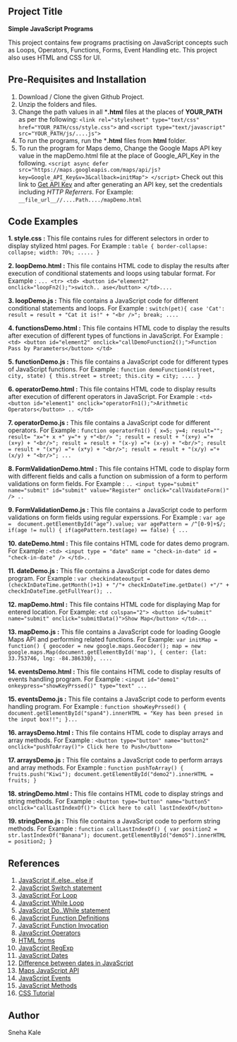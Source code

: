 ## Project Title
**Simple JavaScript Programs**

This project contains few programs practising on JavaScript concepts such as Loops, Operators, Functions, Forms, Event Handling etc. This project also uses HTML and CSS for UI.

## Pre-Requisites and Installation
1. Download / Clone the given Github Project.
2. Unzip the folders and files.
3. Change the path values in all ***.html** files at the places of **YOUR_PATH** as per the following:
`<link rel="stylesheet" type="text/css" href="YOUR_PATH/css/style.css">` and
`<script type="text/javascript" src="YOUR_PATH/js/....js">`
4. To run the programs, run the ***.html** files from **html** folder.
5. To run the program for Maps demo, Change the Google Maps API key value in the mapDemo.html file at the place of Google_API_Key in the following.
`<script async defer
            src="https://maps.googleapis.com/maps/api/js?key=Google_API_Key&v=3&callback=initMap">
        </script>`
  Check out this link to [Get API Key](https://developers.google.com/maps/documentation/javascript/get-api-key) and after generating an API key, set the credentials including *HTTP Referrers*.
  For Example: `__file_url__//....Path..../mapDemo.html`

## Code Examples
**1. style.css :**
This file contains rules for different selectors in order to display stylized html pages.
For Example : `table {
	border-collapse: collapse;
	width: 70%;
	.....
}`

**2. loopDemo.html :**
This file contains HTML code to display the results after execution of conditional statements and loops using tabular format.
For Example : `... <tr>
				<td>
					<button id="element2" onclick="loopFn2();">switch.. ase</button>
				</td>....`

**3. loopDemo.js :**
This file contains a JavaScript code for different conditional statements and loops.
For Example : `switch(pet){
					case 'Cat':
						result = result + "Cat it is!" + "<br />";
						break; ....`

**4. functionsDemo.html :**
This file contains HTML code to display the results after execution of different types of functions in JavaScript.
For Example : `<td>
					<button id="element2" onclick="callDemoFunction2();">Function Pass by Parameters</button>
				</td>`

**5. functionDemo.js :**
This file contains a JavaScript code for different types of JavaScript functions.
For Example : `function demoFunction4(street, city, state) {
		this.street = street;
		this.city = city;
		....
	}`

**6. operatorDemo.html :**
This file contains HTML code to display results after execution of different operators in JavaScript.
For Example : `<td>
					<button id="element1" onclick="operatorFn1();">Arithmetic Operators</button> ..
				</td>`

**7. operatorDemo.js :**
This file contains a JavaScript code for different operators.
For Example : `function operatorFn1() {
	x=5; y=4; result="";
	result= "x="+ x +" y="+ y +"<br/> ";
	result = result + "(x+y) ="+ (x+y) + "<br/>";
	result = result + "(x-y) ="+ (x-y) + "<br/>";
	result = result + "(x*y) ="+ (x*y) + "<br/>";
	result = result + "(x/y) ="+ (x/y) + "<br/>"; ...`

**8. FormValidationDemo.html :**
This file contains HTML code to display form with different fields and calls a function on submission of a form to perform validations on form fields.
For Example : `.. <input type="submit" name="submit" id="submit" value="Register" onclick="callVaidateForm()" /> ..`

**9. FormValidationDemo.js :**
This file contains a JavaScript code to perform validations on form fields using regular experssions.
For Example : `var age =  document.getElementById("age").value;
	var agePattern = /^[0-9]+$/;
	if(age != null) {
		if(agePattern.test(age) == false) { ...`

**10. dateDemo.html :**
This file contains HTML code for dates demo program.
For Example : `<td>
					<input type = "date" name = "check-in-date" id = "check-in-date" />
				</td>..`

**11. dateDemo.js :**
This file contains a JavaScript code for dates demo program.
For Example : `var checkindateoutput = (checkInDateTime.getMonth()+1) + "/"+ checkInDateTime.getDate() +"/"
								  + checkInDateTime.getFullYear(); ..`

**12. mapDemo.html :**
This file contains HTML code for displaying Map for entered location.
For Example: `<td colspan="2">
					<button id="submit" name="submit" onclick="submitData()">Show Map</button>
				</td>...`

**13. mapDemo.js :**
This file contains a JavaScript code for loading Google Maps API and performing related functions.
For Example: `var initMap = function() {
	geocoder = new google.maps.Geocoder();
	map = new google.maps.Map(document.getElementById('map'), {
			center: {lat: 33.753746, lng: -84.386330}, ....`

**14. eventsDemo.html :**
This file contains HTML code to display results of events handling program.
For Example : `<input id="demo1" onkeypress="showKeyPrssed()" type="text" ...`

**15. eventsDemo.js :**
This file contains a JavaScript code to perform events handling program.
For Example : `function showKeyPrssed() {
   document.getElementById("span4").innerHTML = "Key has been presed in the input box!!";
}...`

**16. arraysDemo.html :**
This file contains HTML code to display arrays and array methods.
For Example : `<button type="button" name="button2" onclick="pushToArray()">
                  Click here to Push</button>`

**17. arraysDemo.js :**
This file contains a JavaScript code to perform arrays and array methods.
For Example : `function pushToArray() {
   fruits.push("Kiwi");
   document.getElementById("demo2").innerHTML = fruits;
}`

**18. stringDemo.html :**
This file contains HTML code to display strings and string methods.
For Example : `<button type="button" name="button5" onclick="callLastIndexOf()">
          	Click here to call lastIndexOf</button>`

**19. stringDemo.js :**
This file contains a JavaScript code to perform string methods.
For Example : `function callLastIndexOf() {
    var position2 = str.lastIndexOf("Banana");
    document.getElementById("demo5").innerHTML = position2;
}`

## References
1. [JavaScript if..else.. else if](https://www.w3schools.com/js/js_if_else.asp)
2. [JavaScript Switch statement](https://www.w3schools.com/js/js_switch.asp)
3. [JavaScript For Loop](https://www.w3schools.com/js/js_loop_for.asp)
4. [JavaScript While Loop](https://www.w3schools.com/js/js_loop_while.asp)
5. [JavaScript Do..While statement](https://www.w3schools.com/jsref/jsref_dowhile.asp)
6. [JavaScript Function Definitions](https://www.w3schools.com/js/js_function_definition.asp)
7. [JavaScript Function Invocation](https://www.w3schools.com/js/js_function_invocation.asp)
8. [JavaScript Operators](https://www.w3schools.com/js/js_operators.asp)
9. [HTML forms](https://www.w3schools.com/html/html_forms.asp)
10. [JavaScript RegExp](https://www.w3schools.com/jsref/jsref_obj_regexp.asp)
11. [JavaScript Dates](https://www.w3schools.com/js/js_dates.asp)
12. [Difference between dates in JavaScript](https://stackoverflow.com/questions/3224834/get-difference-between-2-dates-in-javascript)
13. [Maps JavaScript API](https://developers.google.com/maps/documentation/javascript/tutorial)
14. [JavaScript Events](https://www.w3schools.com/js/js_events.asp)
15. [JavaScript Methods](https://www.w3schools.com/js/js_array_methods.asp)
16. [CSS Tutorial](https://www.w3schools.com/css/)

## Author
Sneha Kale
